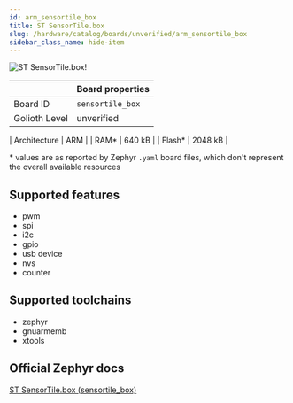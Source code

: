 ```yaml
---
id: arm_sensortile_box
title: ST SensorTile.box
slug: /hardware/catalog/boards/unverified/arm_sensortile_box
sidebar_class_name: hide-item
---
```


[//]: # (This is an auto-generated file, do not edit! Changes to it will be lost upon re-generation)

![ST SensorTile.box!](/img/boards/arm/sensortile_box.jpg "ST SensorTile.box")

|                | Board properties     |
| -------------  | -------------------- |
| Board ID       | `sensortile_box` |
| Golioth Level  | unverified       |

| Architecture   | ARM |
| RAM*           | 640 kB |
| Flash*         | 2048 kB |

\* values are as reported by Zephyr `.yaml` board files, which don't represent the overall available resources



## Supported features

* pwm
* spi
* i2c
* gpio
* usb device
* nvs
* counter

## Supported toolchains

* zephyr
* gnuarmemb
* xtools

## Official Zephyr docs

[ST SensorTile.box (sensortile_box)](https://docs.zephyrproject.org/latest/boards/arm/sensortile_box/doc/index.html)
